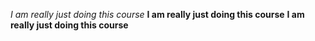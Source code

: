 *I am really just doing this course*
**I am really just doing this course**
__I am really just doing this course__
